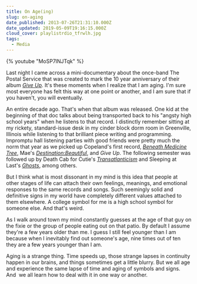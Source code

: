```yaml
---
title: On Age(ing)
slug: on-aging
date_published: 2013-07-26T21:31:10.000Z
date_updated: 2019-05-09T19:16:15.000Z
cloud_cover: playlistrdio_tfrwlh.jpg
tags:
  - Media
---
```


{% youtube "MoSP7lNJTqk" %}

Last night I came across a mini-documentary about the once-band The Postal Service that was created to mark the 10 year anniversary of their album [*Give Up*](http://rd.io/x/QCj5PkIl4w/). It's these moments when I realize that I am aging. I'm sure most everyone has felt this way at one point or another, and I am sure that if you haven't, you will eventually.

An entire decade ago. That's when that album was released. One kid at the beginning of that doc talks about being transported back to his "angsty high school years" when he listens to that record. I distinctly remember sitting at my rickety, standard-issue desk in my cinder block dorm room in Greenville, Illinois while listening to that brilliant piece writing and programming. Impromptu hall listening parties with good friends were pretty much the norm that year as we picked up Copeland's first record, [*Beneath Medicine Tree*](http://rd.io/x/QCj5PkrV2g/), Mae's [*Destination:Beautiful*](https://play.spotify.com/album/3qdzT7kFqXnAKum9hYXXOz), and *Give Up*. The following semester was followed up by Death Cab for Cutie's [*Transatlanticism*](http://rd.io/x/QCj5Pto_/) and Sleeping at Last's [*Ghosts*](http://rd.io/x/QCj5PkDNtQ/), among others.

But I think what is most dissonant in my mind is this idea that people at other stages of life can attach their own feelings, meanings, and emotional responses to the same records and songs. Such seemingly solid and definitive signs in my world have completely different values attached to them elsewhere. A college symbol for me is a high school symbol for someone else. And that's weird.

As I walk around town my mind constantly guesses at the age of that guy on the fixie or the group of people eating out on that patio. By default I assume they're a few years older than me. I guess I still feel younger than I am because when I inevitably find out someone's age, nine times out of ten they are a few years younger than I am.

Aging is a strange thing. Time speeds up, those strange lapses in continuity happen in our brains, and things sometimes get a little blurry. But we all age and experience the same lapse of time and aging of symbols and signs. And  we all learn how to deal with it in one way or another.
